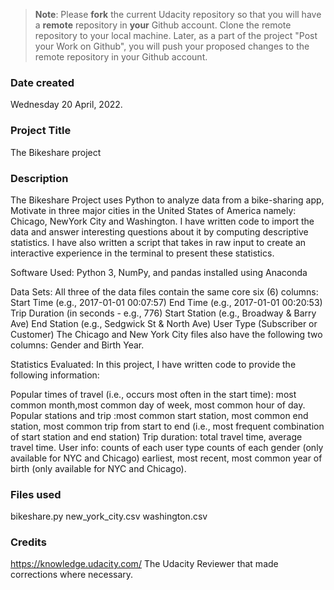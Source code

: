 >**Note**: Please **fork** the current Udacity repository so that you will have a **remote** repository in **your** Github account. Clone the remote repository to your local machine. Later, as a part of the project "Post your Work on Github", you will push your proposed changes to the remote repository in your Github account.

### Date created
Wednesday 20 April, 2022.

### Project Title
The Bikeshare project 

### Description

The Bikeshare Project uses Python to analyze data from a bike-sharing app, Motivate in three major cities in the United States of America namely: Chicago, NewYork City and Washington. I have written code to import the data and answer interesting questions about it by computing descriptive statistics. I have also written a script that takes in raw input to create an interactive experience in the terminal to present these statistics.

Software Used: Python 3, NumPy, and pandas installed using Anaconda

Data Sets: All three of the data files contain the same core six (6) columns: 
Start Time (e.g., 2017-01-01 00:07:57) 
End Time (e.g., 2017-01-01 00:20:53) 
Trip Duration (in seconds - e.g., 776)
Start Station (e.g., Broadway & Barry Ave)
End Station (e.g., Sedgwick St & North Ave)
User Type (Subscriber or Customer) 
 The Chicago and New York City files also have the following two columns: Gender and Birth Year.

Statistics Evaluated: In this project, I have written code to provide the following information:

Popular times of travel (i.e., occurs most often in the start time): most common month,most common day of week, most common hour of day. Popular stations and trip :most common start station, most common end station, most common trip from start to end (i.e., most frequent combination of start station and end station)
Trip duration: total travel time, average travel time.
User info: counts of each user type counts of each gender (only available for NYC and Chicago) earliest, most recent, most common year of birth (only available for NYC and Chicago).

### Files used
bikeshare.py
new_york_city.csv
washington.csv

### Credits
https://knowledge.udacity.com/
The Udacity Reviewer that made corrections where necessary.

